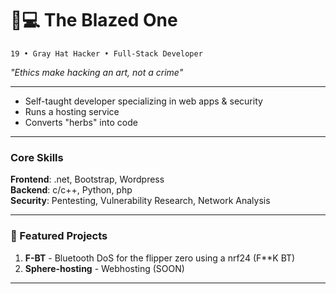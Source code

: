 # 👨💻 The Blazed One
`19 • Gray Hat Hacker • Full-Stack Developer`  

*"Ethics make hacking an art, not a crime"*

---
- Self-taught developer specializing in web apps & security  
- Runs a hosting service  
- Converts "herbs" into code    

---

### Core Skills  
**Frontend**: .net, Bootstrap, Wordpress  
**Backend**: c/c++, Python, php  
**Security**: Pentesting, Vulnerability Research, Network Analysis    

---

### 🌟 Featured Projects  
1. **F-BT** - Bluetooth DoS for the flipper zero using a nrf24 (F**K BT)   
2. **Sphere-hosting** - Webhosting (SOON) 

---

